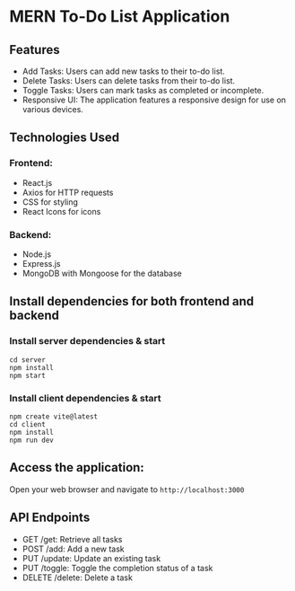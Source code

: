 # MERN To-Do List Application 
 
## Features
- Add Tasks: Users can add new tasks to their to-do list.
- Delete Tasks: Users can delete tasks from their to-do list.
- Toggle Tasks: Users can mark tasks as completed or incomplete.
- Responsive UI: The application features a responsive design for use on various devices.

## Technologies Used
### Frontend:
* React.js
* Axios for HTTP requests
* CSS for styling
* React Icons for icons

### Backend:
+ Node.js
+ Express.js
+ MongoDB with Mongoose for the database

## Install dependencies for both frontend and backend
### Install server dependencies & start
```
cd server
npm install
npm start
```

### Install client dependencies & start
```
npm create vite@latest
cd client
npm install
npm run dev
```

## Access the application:
Open your web browser and navigate to `http://localhost:3000`

## API Endpoints
- GET /get: Retrieve all tasks
- POST /add: Add a new task
- PUT /update: Update an existing task
- PUT /toggle: Toggle the completion status of a task
- DELETE /delete: Delete a task
